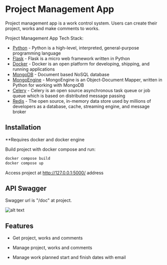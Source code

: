 # Project Management App
Project management app is a work control system. Users can create their project, works and make comments to works.

Project Management App Tech Stack:
- [Python] - Python is a high-level, interpreted, general-purpose programming language
- [Flask] - Flask is a micro web framework written in Python
- [Docker] - Docker is an open platform for developing, shipping, and running applications
- [MongoDB] - Document based NoSQL database
- [MongoEngine] - MongoEngine is an Object-Document Mapper, written in Python for working with MongoDB
- [Celery] - Celery is an open source asynchronous task queue or job queue which is based on distributed message passing
- [Redis] - The open source, in-memory data store used by millions of developers as a database, cache, streaming engine, and message broker

## Installation
**Requires docker and docker engine

Build project with docker compose and run:
```sh
docker compose build
docker compose up
```

Access project at http://127.0.0.1:5000/ address

## API Swagger

Swagger url is "/doc" at project.

![alt text](https://i.ibb.co/QP5tv5t/Screenshot-27.png)

## Features

- Get project, works and comments
- Manage project, works and comments
- Manage work planned start and finish dates with email


   [Python]: <https://www.python.org/>
   [Flask]: <https://flask.palletsprojects.com/en/2.2.x/>
   [MongoDB]: <https://www.mongodb.com/>
   [Docker]: <https://www.docker.com/>
   [MongoEngine]: <https://docs.mongoengine.org/>
   [Redis]: <https://redis.io/>
   [Celery]: <https://docs.celeryq.dev/>
   
